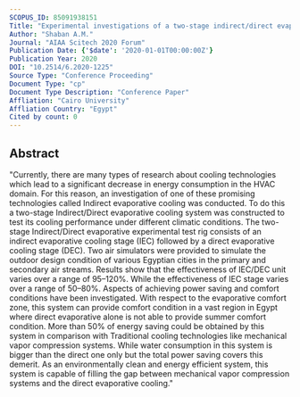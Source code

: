 ```yaml
---
SCOPUS_ID: 85091938151
Title: "Experimental investigations of a two-stage indirect/direct evaporative cooling system in different climatic conditions."
Author: "Shaban A.M."
Journal: "AIAA Scitech 2020 Forum"
Publication Date: {'$date': '2020-01-01T00:00:00Z'}
Publication Year: 2020
DOI: "10.2514/6.2020-1225"
Source Type: "Conference Proceeding"
Document Type: "cp"
Document Type Description: "Conference Paper"
Affliation: "Cairo University"
Affliation Country: "Egypt"
Cited by count: 0
---
```


## Abstract
"Currently, there are many types of research about cooling technologies which lead to a significant decrease in energy consumption in the HVAC domain. For this reason, an investigation of one of these promising technologies called Indirect evaporative cooling was conducted. To do this a two-stage Indirect/Direct evaporative cooling system was constructed to test its cooling performance under different climatic conditions. The two-stage Indirect/Direct evaporative experimental test rig consists of an indirect evaporative cooling stage (IEC) followed by a direct evaporative cooling stage (DEC). Two air simulators were provided to simulate the outdoor design condition of various Egyptian cities in the primary and secondary air streams. Results show that the effectiveness of IEC/DEC unit varies over a range of 95–120%. While the effectiveness of IEC stage varies over a range of 50–80%. Aspects of achieving power saving and comfort conditions have been investigated. With respect to the evaporative comfort zone, this system can provide comfort condition in a vast region in Egypt where direct evaporative alone is not able to provide summer comfort condition. More than 50% of energy saving could be obtained by this system in comparison with Traditional cooling technologies like mechanical vapor compression systems. While water consumption in this system is bigger than the direct one only but the total power saving covers this demerit. As an environmentally clean and energy efficient system, this system is capable of filling the gap between mechanical vapor compression systems and the direct evaporative cooling."
